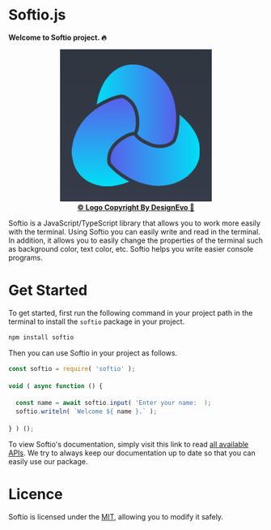 # Softio.js
**Welcome to Softio project. 🔥**
<p align="center">
  <img src="https://github.com/AryaFardmanesh/softio/blob/main/logo/logo-300x300.png" alt="The softio logo." />
  <br />
  <a href="https://www.designevo.com/" title="Free Online Logo Maker"><b>&copy; Logo Copyright By DesignEvo 🙏</b></a>
</p>

Softio is a JavaScript/TypeScript library that allows you to work more easily with the terminal.
Using Softio you can easily write and read in the terminal.
In addition, it allows you to easily change the properties of the terminal such as background color, text color, etc.
Softio helps you write easier console programs.

# Get Started

To get started, first run the following command in your project path in the terminal to install the `softio` package in your project.
```sh
npm install softio
```
Then you can use Softio in your project as follows.
```js
const softio = require( 'softio' );

void ( async function () {

  const name = await softio.input( 'Enter your name:  );
  softio.writeln( `Welcome ${ name }.` );

} ) ();
```
To view Softio's documentation, simply visit this link to read <a href="https://github.com/AryaFardmanesh/softio/blob/main/DOCS/api.md">all available APIs</a>. We try to always keep our documentation up to date so that you can easily use our package.

# Licence
Softio is licensed under the <a href="https://github.com/AryaFardmanesh/softio/blob/main/LICENSE">MIT</a>, allowing you to modify it safely.
